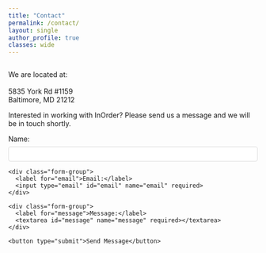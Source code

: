 ```yaml
---
title: "Contact"
permalink: /contact/
layout: single
author_profile: true
classes: wide
---
```


<div class="contact-form">
  <p>
    We are located at: <br/><br/>
    5835 York Rd #1159 <br/>
    Baltimore, MD 21212
  </p>
  <p>
    Interested in working with InOrder?  Please send us a message and we will be in touch shortly.
  </p>
  <form action="https://formspree.io/f/xanqqdqk" method="POST">
    <div class="form-group">
      <label for="name">Name:</label>
      <input type="text" id="name" name="name" required>
    </div>
    
    <div class="form-group">
      <label for="email">Email:</label>
      <input type="email" id="email" name="email" required>
    </div>
    
    <div class="form-group">
      <label for="message">Message:</label>
      <textarea id="message" name="message" required></textarea>
    </div>
    
    <button type="submit">Send Message</button>
  </form>
</div>

<style>
.contact-form {
  margin-top: 2em;
}

.form-group {
  margin-bottom: 1em;
}

.form-group label {
  display: block;
  margin-bottom: 0.5em;
}

.form-group input,
.form-group textarea {
  width: 100%;
  padding: 0.5em;
  border: 1px solid #ddd;
  border-radius: 4px;
}

.form-group textarea {
  height: 150px;
}

button[type="submit"] {
  background-color: #007bff;
  color: white;
  padding: 0.5em 1em;
  border: none;
  border-radius: 4px;
  cursor: pointer;
}

button[type="submit"]:hover {
  background-color: #0056b3;
}
</style>